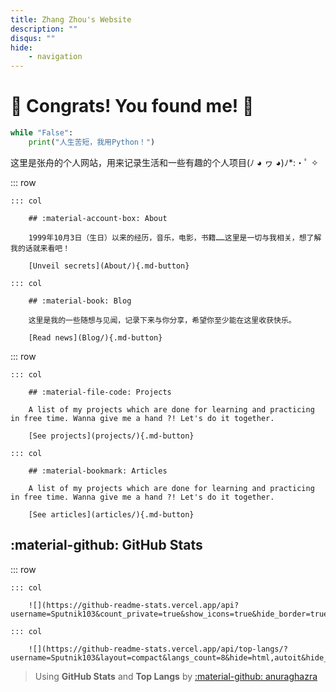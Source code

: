 ```yaml
---
title: Zhang Zhou's Website
description: ""
disqus: ""
hide:
    - navigation
---
```


<style>
    .md-typeset .cover {
        display: none;
    }
    .md-typeset .cover + hr {
        display: none;
    }
    .md-typeset h1 {
        color: orange;
    }
    .md-typeset h2 {
        color: black;
    }
</style>

# 🎉 Congrats! You found me! 🎉

```python title="Hello.py"
while "False":
	print("人生苦短，我用Python！")
```

这里是张舟的个人网站，用来记录生活和一些有趣的个人项目(ﾉ ◕ ヮ ◕)ﾉ*:・ﾟ ✧

::: row

    ::: col

        ## :material-account-box: About

		1999年10月3日（生日）以来的经历，音乐，电影，书籍……这里是一切与我相关，想了解我的话就来看吧！

        [Unveil secrets](About/){.md-button}

    ::: col

        ## :material-book: Blog

		这里是我的一些随想与见闻，记录下来与你分享，希望你至少能在这里收获快乐。

        [Read news](Blog/){.md-button}


::: row
	
    ::: col

        ## :material-file-code: Projects

        A list of my projects which are done for learning and practicing in free time. Wanna give me a hand ?! Let's do it together.

        [See projects](projects/){.md-button}
	
	::: col

        ## :material-bookmark: Articles

        A list of my projects which are done for learning and practicing in free time. Wanna give me a hand ?! Let's do it together.

        [See articles](articles/){.md-button}


## :material-github: GitHub Stats

::: row

    ::: col

        ![](https://github-readme-stats.vercel.app/api?username=Sputnik103&count_private=true&show_icons=true&hide_border=true&hide_title=true)

    ::: col

        ![](https://github-readme-stats.vercel.app/api/top-langs/?username=Sputnik103&layout=compact&langs_count=8&hide=html,autoit&hide_border=true&hide_title=true)


> Using __GitHub Stats__ and __Top Langs__ by [:material-github: anuraghazra](https://github.com/anuraghazra/github-readme-stats)